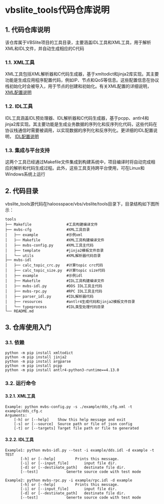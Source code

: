 # vbslite_tools代码仓库说明

## 1. 代码仓库说明

该仓库属于VBSlite项目的工具目录，主要涵盖IDL工具和XML工具，用于解析XML和IDL文件，并自动生成相应的C代码

### 1.1. XML工具

XML工具包括XML解析器和C代码生成器，基于xmltodict和jinja2库实现。其主要功能是生成应用程序配置代码，例如IP、节点和QoS等信息。这些配置信息在协议栈初始化时会被导入，用于节点的创建和初始化。有关XML配置的详细说明，[XML配置说明](https://gitee.com/haloos/vbs/blob/master/developer-guide/xml_config.md "XML配置说明")

### 1.2. IDL工具

IDL工具涵盖IDL预处理器、IDL解析器和C代码生成器，基于pcpp、antlr4和jinja2库实现。其主要功能是生成业务数据的序列化和反序列化代码，这些代码在协议栈通信时需要被调用，以实现数据的序列化和反序列化。更详细的IDL配置说明， [IDL配置说明](https://gitee.com/haloos/vbs/blob/master/developer-guide/idl_config.md "IDL配置说明")

### 1.3. 集成与平台支持

这两个工具已经通过Makefile文件集成到构建系统中，项目编译时将自动完成相应的解析和代码生成过程。此外，这些工具支持跨平台使用，可在Linux和Windows系统上运行

## 2. 代码目录

vbslite_tools源代码在haloosspace/vbs/vbslite/tools目录下，目录结构如下图所示：

```shell
tools
├── Makefile                #工具构建编译文件
├── mvbs-cfg                #XML工具目录
│   ├── example             #示例xml
│   ├── Makefile            #XML工具构建编译文件
│   ├── mvbs-config.py      #XML工具主代码
│   ├── template            #jinja2模板文件目录
│   └── utils               #XML解析器代码目录
├── mvbs-idl
│   ├── calc_topic_crc.py   #计算topic crc代码
│   ├── calc_topic_size.py  #计算topic size代码
│   ├── example             #示例idl
│   ├── Makefile            #IDL工具构建编译文件
│   ├── mvbs-idl.py         #DDS IDL工具主代码
│   ├── mvbs-rpc.py         #RPC IDL工具主代码
│   ├── parser_idl.py       #IDL解析器代码
│   ├── resources           #antlr4生成代码和jinja2模板文件目录
│   └── typeprocess         #IDL类型处理代码目录
└── README.md
```

## 3. 仓库使用入门

### 3.1. 依赖

```shell
python -m pip install xmltodict
python -m pip install jinja2
python -m pip install argparse
python -m pip install pcpp
python -m pip install antlr4-python3-runtime==4.13.0
```

### 3.2. 运行命令

#### 3.2.1. XML工具

```shell
Example: python mvbs-config.py -s ./example/dds_cfg.xml -t example/dds_cfg.c
Arguments:
	[-h] or [--help]	Show this help message and exit
	[-s] or [--source]	Source path or file of json config
	[-t] or [--targets]	Target file path or file to generated

```
#### 3.2.2. IDL工具

```shell
Example1: python mvbs-idl.py --test -i example/dds.idl -d example -t TEST
       [-h] or [--help]			Prints this message.
       [-i] or [--input_file]		input file dir.
       [-d] or [--destinate_path]	destinate file dir.
       [--test]				Generte source code with test mode

Example2: python mvbs-rpc.py -i example/rpc.idl -d example
       [-h] or [--help]			Prints this message.
       [-i] or [--input_file]		input file dir.
       [-d] or [--destinate_path]	destinate file dir.
       [--test]				Generte source code with test mode
```

